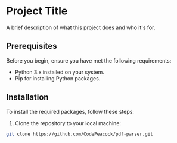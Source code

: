 # Project Title

A brief description of what this project does and who it's for.

## Prerequisites

Before you begin, ensure you have met the following requirements:

- Python 3.x installed on your system.
- Pip for installing Python packages.

## Installation

To install the required packages, follow these steps:

1. Clone the repository to your local machine:

```sh
git clone https://github.com/CodePeacock/pdf-parser.git